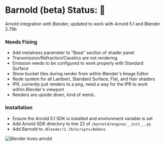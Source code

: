 # Barnold (beta) Status: :yellow_heart: 
Arnold integration with Blender, updated to work with Arnold 5.1 and Blender 2.79b

### Needs Fixing
- Add metalness parameter to "Base" section of shader panel
- Transmission/Refraction/Caustics are not rendering
- Emission needs to be configured to work properly with Standard Surface
- Show bucket tiles during render from within Blender's Image Editor
- Node system for all Lambert, Standard Surface, Flat, and Hair shaders
- IPR, currently just renders to a png, need a way for the IPR to work within Blender's viewport
- Renders are upside down, kind of weird...

### Installation
- Ensure the Arnold 5.1 SDK is installed and environment variable is set
- Add Arnold SDK directory to line 22 of `/barnold/engine/__init__.py`
- Add Barnold to `/Blender/2.79/Scripts/Addons`

![Blender loves arnold](https://cdn.rawgit.com/tyler-furby/Furby-Studios-Website-Files/a449e03a/images/Untitled-1.png)
